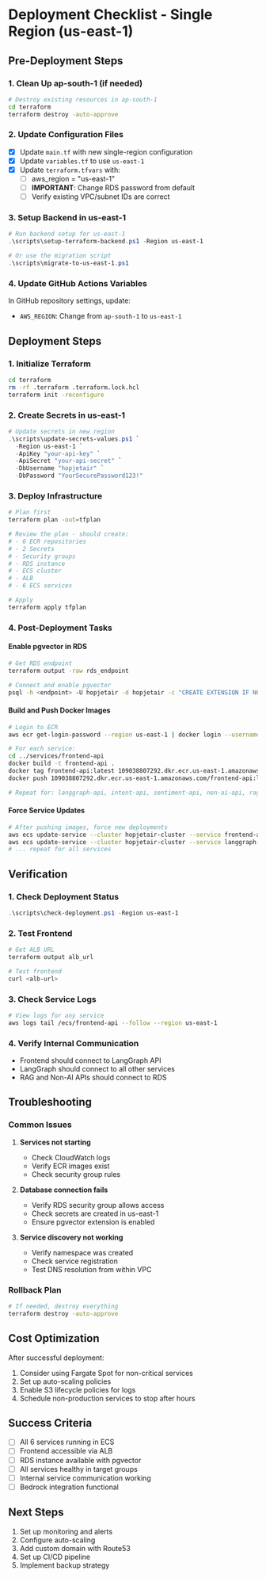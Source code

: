 # Deployment Checklist - Single Region (us-east-1)

## Pre-Deployment Steps

### 1. Clean Up ap-south-1 (if needed)
```bash
# Destroy existing resources in ap-south-1
cd terraform
terraform destroy -auto-approve
```

### 2. Update Configuration Files
- [x] Update `main.tf` with new single-region configuration
- [x] Update `variables.tf` to use `us-east-1`
- [x] Update `terraform.tfvars` with:
  - [ ] aws_region = "us-east-1"
  - [ ] **IMPORTANT**: Change RDS password from default
  - [ ] Verify existing VPC/subnet IDs are correct

### 3. Setup Backend in us-east-1
```powershell
# Run backend setup for us-east-1
.\scripts\setup-terraform-backend.ps1 -Region us-east-1

# Or use the migration script
.\scripts\migrate-to-us-east-1.ps1
```

### 4. Update GitHub Actions Variables
In GitHub repository settings, update:
- `AWS_REGION`: Change from `ap-south-1` to `us-east-1`

## Deployment Steps

### 1. Initialize Terraform
```bash
cd terraform
rm -rf .terraform .terraform.lock.hcl
terraform init -reconfigure
```

### 2. Create Secrets in us-east-1
```powershell
# Update secrets in new region
.\scripts\update-secrets-values.ps1 `
  -Region us-east-1 `
  -ApiKey "your-api-key" `
  -ApiSecret "your-api-secret" `
  -DbUsername "hopjetair" `
  -DbPassword "YourSecurePassword123!"
```

### 3. Deploy Infrastructure
```bash
# Plan first
terraform plan -out=tfplan

# Review the plan - should create:
# - 6 ECR repositories
# - 2 Secrets
# - Security groups
# - RDS instance
# - ECS cluster
# - ALB
# - 6 ECS services

# Apply
terraform apply tfplan
```

### 4. Post-Deployment Tasks

#### Enable pgvector in RDS
```bash
# Get RDS endpoint
terraform output -raw rds_endpoint

# Connect and enable pgvector
psql -h <endpoint> -U hopjetair -d hopjetair -c "CREATE EXTENSION IF NOT EXISTS vector;"
```

#### Build and Push Docker Images
```bash
# Login to ECR
aws ecr get-login-password --region us-east-1 | docker login --username AWS --password-stdin 109038807292.dkr.ecr.us-east-1.amazonaws.com

# For each service:
cd ../services/frontend-api
docker build -t frontend-api .
docker tag frontend-api:latest 109038807292.dkr.ecr.us-east-1.amazonaws.com/frontend-api:latest
docker push 109038807292.dkr.ecr.us-east-1.amazonaws.com/frontend-api:latest

# Repeat for: langgraph-api, intent-api, sentiment-api, non-ai-api, rag-api
```

#### Force Service Updates
```bash
# After pushing images, force new deployments
aws ecs update-service --cluster hopjetair-cluster --service frontend-api --force-new-deployment --region us-east-1
aws ecs update-service --cluster hopjetair-cluster --service langgraph-api --force-new-deployment --region us-east-1
# ... repeat for all services
```

## Verification

### 1. Check Deployment Status
```powershell
.\scripts\check-deployment.ps1 -Region us-east-1
```

### 2. Test Frontend
```bash
# Get ALB URL
terraform output alb_url

# Test frontend
curl <alb-url>
```

### 3. Check Service Logs
```bash
# View logs for any service
aws logs tail /ecs/frontend-api --follow --region us-east-1
```

### 4. Verify Internal Communication
- Frontend should connect to LangGraph API
- LangGraph should connect to all other services
- RAG and Non-AI APIs should connect to RDS

## Troubleshooting

### Common Issues

1. **Services not starting**
   - Check CloudWatch logs
   - Verify ECR images exist
   - Check security group rules

2. **Database connection fails**
   - Verify RDS security group allows access
   - Check secrets are created in us-east-1
   - Ensure pgvector extension is enabled

3. **Service discovery not working**
   - Verify namespace was created
   - Check service registration
   - Test DNS resolution from within VPC

### Rollback Plan
```bash
# If needed, destroy everything
terraform destroy -auto-approve
```

## Cost Optimization

After successful deployment:
1. Consider using Fargate Spot for non-critical services
2. Set up auto-scaling policies
3. Enable S3 lifecycle policies for logs
4. Schedule non-production services to stop after hours

## Success Criteria

- [ ] All 6 services running in ECS
- [ ] Frontend accessible via ALB
- [ ] RDS instance available with pgvector
- [ ] All services healthy in target groups
- [ ] Internal service communication working
- [ ] Bedrock integration functional

## Next Steps

1. Set up monitoring and alerts
2. Configure auto-scaling
3. Add custom domain with Route53
4. Set up CI/CD pipeline
5. Implement backup strategy